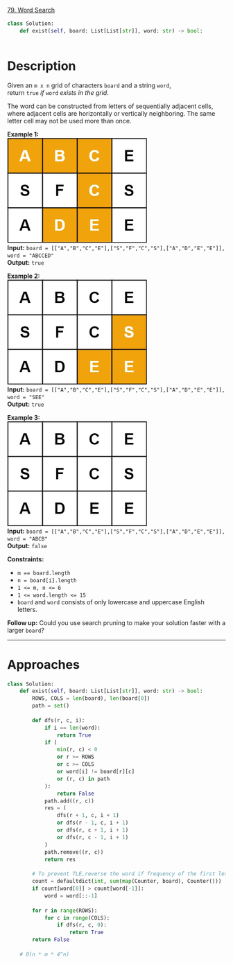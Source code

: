 [79. Word Search](https://leetcode.com/problems/word-search/)

```python
class Solution:
    def exist(self, board: List[List[str]], word: str) -> bool:
        
```

# Description

Given an `m x n` grid of characters `board` and a string `word`, return `true` _if_ `word` _exists in the grid_.

The word can be constructed from letters of sequentially adjacent cells, where adjacent cells are horizontally or vertically neighboring. The same letter cell may not be used more than once.

**Example 1:**  
![](../!assets/attachments/Pasted%20image%2020240415130534.png)  
**Input:** `board = [["A","B","C","E"],["S","F","C","S"],["A","D","E","E"]], word = "ABCCED"`  
**Output:** `true`  

**Example 2:**  
![](../!assets/attachments/Pasted%20image%2020240415130610.png)  
**Input:** `board = [["A","B","C","E"],["S","F","C","S"],["A","D","E","E"]], word = "SEE"`  
**Output:** `true`  

**Example 3:**  
![](../!assets/attachments/Pasted%20image%2020240415130633.png)  
**Input:** `board = [["A","B","C","E"],["S","F","C","S"],["A","D","E","E"]], word = "ABCB"`  
**Output:** `false`  

**Constraints:**
- `m == board.length`
- `n = board[i].length`
- `1 <= m, n <= 6`
- `1 <= word.length <= 15`
- `board` and `word` consists of only lowercase and uppercase English letters.

**Follow up:** Could you use search pruning to make your solution faster with a larger `board`?

---




# Approaches


```python
class Solution:
    def exist(self, board: List[List[str]], word: str) -> bool:
        ROWS, COLS = len(board), len(board[0])
        path = set()

        def dfs(r, c, i):
            if i == len(word):
                return True
            if (
                min(r, c) < 0
                or r >= ROWS
                or c >= COLS
                or word[i] != board[r][c]
                or (r, c) in path
            ):
                return False
            path.add((r, c))
            res = (
                dfs(r + 1, c, i + 1)
                or dfs(r - 1, c, i + 1)
                or dfs(r, c + 1, i + 1)
                or dfs(r, c - 1, i + 1)
            )
            path.remove((r, c))
            return res

        # To prevent TLE,reverse the word if frequency of the first letter is more than the last letter's
        count = defaultdict(int, sum(map(Counter, board), Counter()))
        if count[word[0]] > count[word[-1]]:
            word = word[::-1]
            
        for r in range(ROWS):
            for c in range(COLS):
                if dfs(r, c, 0):
                    return True
        return False

    # O(n * m * 4^n)

```